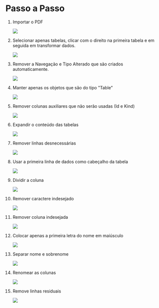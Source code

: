 # Passo a Passo

1. Importar o PDF

    ![](img/0005.png)

2. Selecionar apenas tabelas, clicar com o direito na primeira tabela e em seguida em transformar dados.

    ![](img/0006.png)

3. Remover a Navegação e Tipo Alterado que são criados automaticamente.
  
    ![](img/0007.png)

4. Manter apenas os objetos que são do tipo "Table"

    ![](img/0008.png)


5. Remover colunas auxiliares que não serão usadas (Id e Kind)

    ![](img/0009.png)


6. Expandir o conteúdo das tabelas

    ![](img/0010.png)

7. Remover linhas desnecessárias

    ![](img/0011.png)

8. Usar a primeira linha de dados como cabeçalho da tabela

    ![](img/0012.png)

9. Dividir a coluna 

    ![](img/0013.png)

10. Remover caractere indesejado

    ![](img/0014.png)

11. Remover coluna indesejada

    ![](img/0015.png)

12. Colocar apenas a primeira letra do nome em maiúsculo

    ![](img/0016.png)

13. Separar nome e sobrenome

    ![](img/0017.png)

14. Renomear as colunas

    ![](img/0018.png)

15. Remove linhas residuais

    ![](img/0019.png)